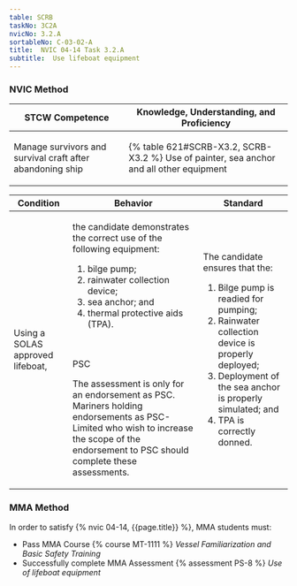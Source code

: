 ```yaml
---
table: SCRB
taskNo: 3C2A
nvicNo: 3.2.A 
sortableNo: C-03-02-A
title:  NVIC 04-14 Task 3.2.A
subtitle:  Use lifeboat equipment
---
```






### NVIC Method

<a style="display:none;" onclick="togglevisibility('nvic_methods')" >Show NVIC method.</a>

<div id='nvic_methods' class='show'>

<table>
<thead>
<tr>
<th class='forty'> STCW Competence </th>
<th class='sixty'> Knowledge, Understanding, and Proficiency </th>
</tr>
</thead>

<tbody>
<tr><td markdown='1'>

Manage survivors and survival craft after abandoning ship

</td><td markdown='1'>

{% table 621#SCRB-X3.2, SCRB-X3.2 %} Use of painter, sea anchor and all other equipment

</td></tr>


</tbody>
</table>


<table>
<thead>
<tr><th class='twenty'>  Condition </th><th class='twenty'> Behavior </th><th  class='sixty'>Standard </th></tr>
</thead>
<tbody >



<tr><td markdown='1'>

Using a SOLAS approved lifeboat,

</td><td markdown='1'>

the candidate demonstrates the correct use of the following equipment:

1. bilge pump;
2. rainwater collection device;
3. sea anchor; and 
4. thermal protective aids (TPA).

<br>

<div class="tooltip" markdown='1'>

PSC

The assessment is only for an endorsement as PSC. Mariners holding endorsements as PSC-Limited who wish to increase the scope of the endorsement to PSC should complete these assessments.

</div>


</td><td markdown='1'>

The candidate ensures that the:

1. Bilge pump is readied for pumping;
2. Rainwater collection device is properly deployed;
3. Deployment of the sea anchor is properly simulated; and 
4. TPA is correctly donned. 

</td></tr>
</tbody>
</table>
</div>


### MMA Method

In order to satisfy  {% nvic 04-14, {{page.title}}  %}, MMA students must:

* Pass MMA Course {% course MT-1111 %}  *Vessel Familiarization and Basic Safety Training*
* Successfully complete MMA Assessment {% assessment PS-8 %} *Use of lifeboat equipment*